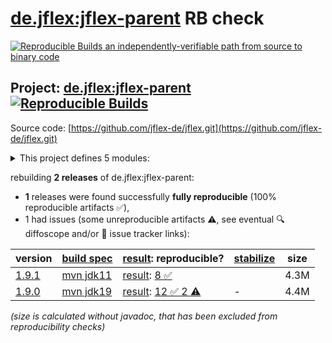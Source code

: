 [de.jflex:jflex-parent](https://central.sonatype.com/artifact/de.jflex/jflex-parent/versions) RB check
=======

[![Reproducible Builds](https://reproducible-builds.org/images/logos/rb.svg) an independently-verifiable path from source to binary code](https://reproducible-builds.org/)

## Project: [de.jflex:jflex-parent](https://central.sonatype.com/artifact/de.jflex/jflex-parent/versions) [![Reproducible Builds](https://img.shields.io/endpoint?url=https://raw.githubusercontent.com/jvm-repo-rebuild/reproducible-central/master/content/de/jflex/badge.json)](https://github.com/jvm-repo-rebuild/reproducible-central/blob/master/content/de/jflex/README.md)

Source code: [https://github.com/jflex-de/jflex.git](https://github.com/jflex-de/jflex.git)

<details><summary>This project defines 5 modules:</summary>

* [de.jflex:benchmark](https://central.sonatype.com/artifact/de.jflex/benchmark/overview)
* [de.jflex:cup-maven-plugin](https://central.sonatype.com/artifact/de.jflex/cup-maven-plugin/overview)
* [de.jflex:jflex](https://central.sonatype.com/artifact/de.jflex/jflex/overview)
* [de.jflex:jflex-maven-plugin](https://central.sonatype.com/artifact/de.jflex/jflex-maven-plugin/overview)
* [de.jflex:jflex-parent](https://central.sonatype.com/artifact/de.jflex/jflex-parent/overview)
</details>

rebuilding **2 releases** of de.jflex:jflex-parent:
- **1** releases were found successfully **fully reproducible** (100% reproducible artifacts :white_check_mark:),
- 1 had issues (some unreproducible artifacts :warning:, see eventual :mag: diffoscope and/or :memo: issue tracker links):

| version | [build spec](/BUILDSPEC.md) | [result](https://reproducible-builds.org/docs/jvm/): reproducible? | [stabilize](https://github.com/google/oss-rebuild/blob/main/cmd/stabilize/README.md) | size |
| -- | --------- | ------ | ------ | -- |
| [1.9.1](https://central.sonatype.com/artifact/de.jflex/jflex-parent/1.9.1/pom) | [mvn jdk11](jflex-1.9.1.buildspec) | [result](jflex-parent-1.9.1.buildinfo): [8 :white_check_mark: ](jflex-parent-1.9.1.buildcompare) | | 4.3M |
| [1.9.0](https://central.sonatype.com/artifact/de.jflex/jflex-parent/1.9.0/pom) | [mvn jdk19](jflex-1.9.0.buildspec) | [result](jflex-parent-1.9.0.buildinfo): [12 :white_check_mark:  2 :warning:](jflex-parent-1.9.0.buildcompare) | - | 4.4M |

<i>(size is calculated without javadoc, that has been excluded from reproducibility checks)</i>
